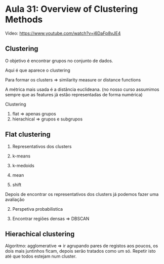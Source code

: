 # Aula 31: Overview of Clustering Methods

Video: https://www.youtube.com/watch?v=j6DaFp8vJE4

## Clustering

O objetivo é encontrar grupos no conjunto de dados.

Aqui é que aparece o clustering

Para formar os clusters => similarity measure or distance functions

A métrica mais usada é a distância euclideana. (no nosso curso assumimos sempre que as features já estão representadas de forma numérica)

Clustering 

1. flat => apenas grupos
2. hierachical => grupos e subgrupos

## Flat clustering

1. Representativos dos clusters 

1. k-means
2. k-medoids
3. mean
4. shift

Depois de encontrar os representativos dos clusters já podemos fazer uma avaliação

2. Perspetiva probabilistica

3. Encontrar regiões densas => DBSCAN

## Hierachical clustering

Algoritmo: agglomerative => ir agrupando pares de registos aos poucos, os dois mais juntinhos ficam, depois serão tratados como um só. Repetir isto até que todos estejam num cluster.